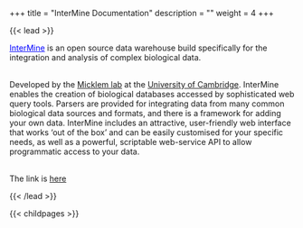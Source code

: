 +++
title = "InterMine Documentation"
description = ""
weight = 4
+++

{{< lead >}}
  
<a href="http://www.intermine.org/" style="color:blue;">InterMine</a> is an open source data warehouse build specifically for the integration and analysis of complex biological data.


<br/>
Developed by the <a href="http://www.micklemlab.org/">Micklem lab</a> at the <a href="https://www.gen.cam.ac.uk/">University of Cambridge</a>. 
InterMine enables the creation of biological databases accessed by sophisticated web query tools. Parsers are provided for integrating data from many common biological data sources and formats, and there is a framework for adding your own data. InterMine includes an attractive, user-friendly web interface that works ‘out of the box’ and can be easily customised for your specific needs, as well as a powerful, scriptable web-service API to allow programmatic access to your data.

<br/>
<br/> 

The link is <a href="https://intermine.readthedocs.io/en/latest/">here</a>





{{< /lead >}}


{{< childpages >}}